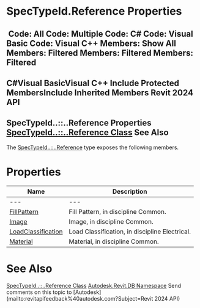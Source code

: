 # SpecTypeId.Reference Properties

﻿
 Code: All Code: Multiple Code: C# Code: Visual Basic Code: Visual C++  Members: Show All Members: Filtered Members: Filtered Members: Filtered   
---  
C#Visual BasicVisual C++
Include Protected MembersInclude Inherited Members
Revit 2024 API  
---  
SpecTypeId..::..Reference Properties  
[SpecTypeId..::..Reference Class](a5674b4f-6ba6-dab9-d58e-448c5638620f.md "SpecTypeId.Reference Class") See Also  
---  
The [SpecTypeId..::..Reference](a5674b4f-6ba6-dab9-d58e-448c5638620f.md "SpecTypeId.Reference Class") type exposes the following members.
# Properties
| Name | Description |
| --- | --- |
| --- | --- | --- |
| [FillPattern](0f258e86-751f-a5dc-a5a9-8cd0071cf75a.md "FillPattern Property") | Fill Pattern, in discipline Common. |
| [Image](931ffb5e-b01f-0b84-595e-abf86ec76d3e.md "Image Property") | Image, in discipline Common. |
| [LoadClassification](4c8f6536-16b5-4045-7ec9-f36c4e71024b.md "LoadClassification Property") | Load Classification, in discipline Electrical. |
| [Material](fa9113dc-ea72-a0b0-e663-928e0d363477.md "Material Property") | Material, in discipline Common. |

# See Also
[SpecTypeId..::..Reference Class](a5674b4f-6ba6-dab9-d58e-448c5638620f.md "SpecTypeId.Reference Class")
[Autodesk.Revit.DB Namespace](87546ba7-461b-c646-cbb1-2cb8f5bff8b2.md "Autodesk.Revit.DB Namespace")
Send comments on this topic to [Autodesk](mailto:revitapifeedback%40autodesk.com?Subject=Revit 2024 API)